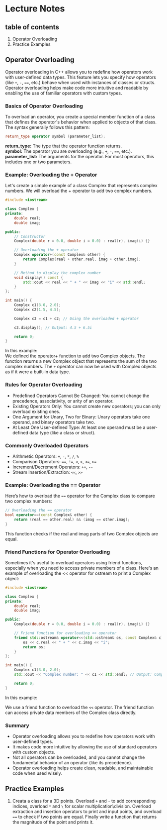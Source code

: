 # Lecture Notes

## table of contents
1. Operator Overloading  
2. Practice Examples


## Operator Overloading
Operator overloading in C++ allows you to redefine how operators work with user-defined data types. This feature lets you specify how operators (like ```+```, ```-```, ```==```, etc.) behave when used with instances of classes or structs. Operator overloading helps make code more intuitive and readable by enabling the use of familiar operators with custom types.

### Basics of Operator Overloading
To overload an operator, you create a special member function of a class that defines the operator's behavior when applied to objects of that class. The syntax generally follows this pattern:

```cpp
return_type operator symbol (parameter_list);
```

**return_type:** The type that the operator function returns.<br>
**symbol:** The operator you are overloading (e.g., ```+```, ```-```, ```==```, etc.).<br>
**parameter_list:** The arguments for the operator. For most operators, this includes one or two parameters.<br>

### Example: Overloading the + Operator
Let's create a simple example of a class Complex that represents complex numbers. We will overload the + operator to add two complex numbers.

```cpp
#include <iostream>

class Complex {
private:
    double real;
    double imag;

public:
    // Constructor
    Complex(double r = 0.0, double i = 0.0) : real(r), imag(i) {}

    // Overloading the + operator
    Complex operator+(const Complex& other) {
        return Complex(real + other.real, imag + other.imag);
    }

    // Method to display the complex number
    void display() const {
        std::cout << real << " + " << imag << "i" << std::endl;
    }
};

int main() {
    Complex c1(3.0, 2.0);
    Complex c2(1.5, 4.5);

    Complex c3 = c1 + c2; // Using the overloaded + operator

    c3.display(); // Output: 4.5 + 6.5i

    return 0;
}
```

In this example:<br>
We defined the operator+ function to add two Complex objects.
The function returns a new Complex object that represents the sum of the two complex numbers.
The ```+``` operator can now be used with Complex objects as if it were a built-in data type.

### Rules for Operator Overloading
* Predefined Operators Cannot Be Changed: You cannot change the precedence, associativity, or arity of an operator.
* Existing Operators Only: You cannot create new operators; you can only overload existing ones.
* One Argument for Unary, Two for Binary: Unary operators take one operand, and binary operators take two.
* At Least One User-defined Type: At least one operand must be a user-defined data type (like a class or struct).


### Commonly Overloaded Operators
* Arithmetic Operators: ```+```, ```-```, ```*```, ```/```, ```%```
* Comparison Operators: ```==```, ```!=```, ```<```, ```>```, ```<=```, ```>=```
* Increment/Decrement Operators: ```++```, ```--```
* Stream Insertion/Extraction: ```<<```, ```>>```


### Example: Overloading the == Operator
Here’s how to overload the ```==``` operator for the Complex class to compare two complex numbers:

```cpp
// Overloading the == operator
bool operator==(const Complex& other) {
    return (real == other.real) && (imag == other.imag);
}
```

This function checks if the real and imag parts of two Complex objects are equal.

### Friend Functions for Operator Overloading
Sometimes it's useful to overload operators using friend functions, especially when you need to access private members of a class. Here's an example of overloading the << operator for ostream to print a Complex object:

```cpp
#include <iostream>

class Complex {
private:
    double real;
    double imag;

public:
    Complex(double r = 0.0, double i = 0.0) : real(r), imag(i) {}

    // Friend function for overloading << operator
    friend std::ostream& operator<<(std::ostream& os, const Complex& c) {
        os << c.real << " + " << c.imag << "i";
        return os;
    }
};

int main() {
    Complex c1(3.0, 2.0);
    std::cout << "Complex number: " << c1 << std::endl; // Output: Complex number: 3 + 2i

    return 0;
}
```
In this example:

We use a friend function to overload the ```<<``` operator.
The friend function can access private data members of the Complex class directly.


### Summary
* Operator overloading allows you to redefine how operators work with user-defined types.
* It makes code more intuitive by allowing the use of standard operators with custom objects.
* Not all operators can be overloaded, and you cannot change the fundamental behavior of an operator (like its precedence).
* Operator overloading helps create clean, readable, and maintainable code when used wisely.


## Practice Examples
1. Creata a class for a 3D points. Overload ```+``` and ```-``` to add corresponding indices, overload ```*``` and ```\``` for scalar multiplication\division. Overload extraction and insertion operators to print and input points, and overload ```==``` to check if two points are equal. Finally write a function that returns the magnitude of the point and prints it. 